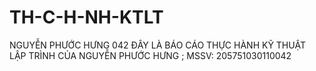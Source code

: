 # TH-C-H-NH-KTLT
NGUYỄN PHƯỚC HƯNG 042
ĐÂY LÀ BÁO CÁO THỰC HÀNH KỸ THUẬT LẬP TRÌNH CỦA NGUYỄN PHƯỚC HƯNG ; MSSV: 205751030110042
